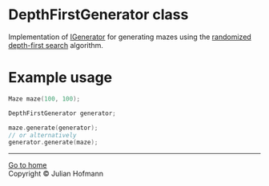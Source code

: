 # DepthFirstGenerator class

Implementation of [IGenerator](Generator.md) for generating mazes using the [randomized depth-first search](https://www.wikiwand.com/en/Maze_generation_algorithm#Randomized_depth-first_search)
algorithm.

# Example usage
```c++
Maze maze(100, 100);

DepthFirstGenerator generator;

maze.generate(generator);
// or alternatively
generator.generate(maze);
```

---
[Go to home](../Home.md)\
Copyright © Julian Hofmann
